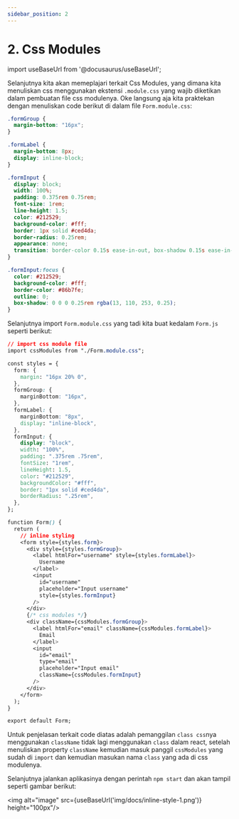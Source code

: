 ```yaml
---
sidebar_position: 2
---
```


# 2. Css Modules

import useBaseUrl from '@docusaurus/useBaseUrl';

Selanjutnya kita akan memeplajari terkait Css Modules, yang dimana kita menuliskan css menggunakan ekstensi `.module.css` yang wajib diketikan dalam pembuatan file css modulenya.
Oke langsung aja kita praktekan dengan menuliskan code berikut di dalam file `Form.module.css`:

```css
.formGroup {
  margin-bottom: "16px";
}

.formLabel {
  margin-bottom: 8px;
  display: inline-block;
}

.formInput {
  display: block;
  width: 100%;
  padding: 0.375rem 0.75rem;
  font-size: 1rem;
  line-height: 1.5;
  color: #212529;
  background-color: #fff;
  border: 1px solid #ced4da;
  border-radius: 0.25rem;
  appearance: none;
  transition: border-color 0.15s ease-in-out, box-shadow 0.15s ease-in-out;
}

.formInput:focus {
  color: #212529;
  background-color: #fff;
  border-color: #86b7fe;
  outline: 0;
  box-shadow: 0 0 0 0.25rem rgba(13, 110, 253, 0.25);
}
```

Selanjutnya import `Form.module.css` yang tadi kita buat kedalam `Form.js` seperti berikut:

```css
// import css module file
import cssModules from "./Form.module.css";

const styles = {
  form: {
    margin: "16px 20% 0",
  },
  formGroup: {
    marginBottom: "16px",
  },
  formLabel: {
    marginBottom: "8px",
    display: "inline-block",
  },
  formInput: {
    display: "block",
    width: "100%",
    padding: ".375rem .75rem",
    fontSize: "1rem",
    lineHeight: 1.5,
    color: "#212529",
    backgroundColor: "#fff",
    border: "1px solid #ced4da",
    borderRadius: ".25rem",
  },
};

function Form() {
  return (
    // inline styling
    <form style={styles.form}>
      <div style={styles.formGroup}>
        <label htmlFor="username" style={styles.formLabel}>
          Username
        </label>
        <input
          id="username"
          placeholder="Input username"
          style={styles.formInput}
        />
      </div>
      {/* css modules */}
      <div className={cssModules.formGroup}>
        <label htmlFor="email" className={cssModules.formLabel}>
          Email
        </label>
        <input
          id="email"
          type="email"
          placeholder="Input email"
          className={cssModules.formInput}
        />
      </div>
    </form>
  );
}

export default Form;
```
Untuk penjelasan terkait code diatas adalah pemanggilan `class css`nya menggunakan `className` tidak lagi menggunakan `class` dalam react, setelah menuliskan property `className` kemudian masuk panggil `cssModules` yang sudah di `import` dan kemudian masukan nama `class` yang ada di css modulenya.

Selanjutnya jalankan aplikasinya dengan perintah `npm start` dan akan tampil seperti gambar berikut:

<img alt="image" src={useBaseUrl('img/docs/inline-style-1.png')} height="100px"/>